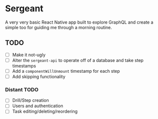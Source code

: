 # Sergeant

A very very basic React Native app built to explore GraphQL and create a simple too for guiding me through a morning routine.

## TODO

- [ ] Make it not-ugly
- [ ] Alter the `sergeant-api` to operate off of a database and take step timestamps
- [ ] Add a `componentWillUnmount` timestamp for each step
- [ ] Add skipping functionality

### Distant TODO
- [ ] Drill/Step creation
- [ ] Users and authentication
- [ ] Task editing/deleting/reordering
